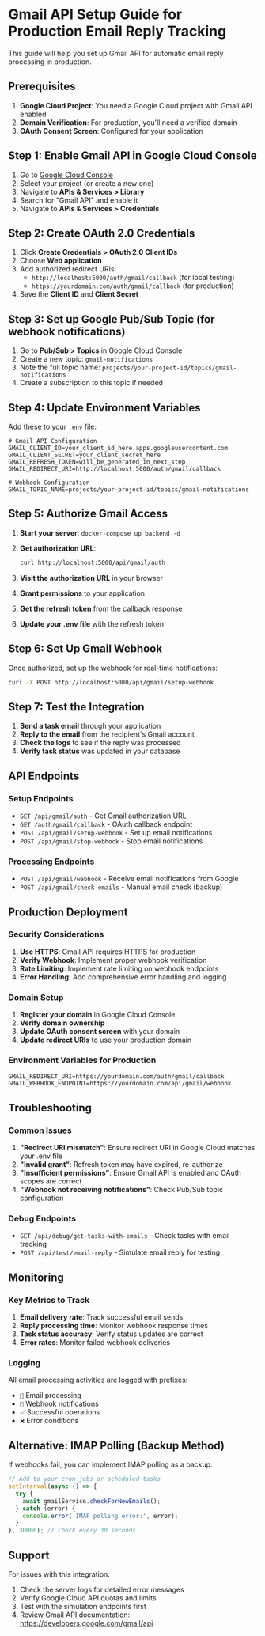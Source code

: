 # Gmail API Setup Guide for Production Email Reply Tracking

This guide will help you set up Gmail API for automatic email reply processing in production.

## Prerequisites

1. **Google Cloud Project**: You need a Google Cloud project with Gmail API enabled
2. **Domain Verification**: For production, you'll need a verified domain
3. **OAuth Consent Screen**: Configured for your application

## Step 1: Enable Gmail API in Google Cloud Console

1. Go to [Google Cloud Console](https://console.cloud.google.com/)
2. Select your project (or create a new one)
3. Navigate to **APIs & Services > Library**
4. Search for "Gmail API" and enable it
5. Navigate to **APIs & Services > Credentials**

## Step 2: Create OAuth 2.0 Credentials

1. Click **Create Credentials > OAuth 2.0 Client IDs**
2. Choose **Web application**
3. Add authorized redirect URIs:
   - `http://localhost:5000/auth/gmail/callback` (for local testing)
   - `https://yourdomain.com/auth/gmail/callback` (for production)
4. Save the **Client ID** and **Client Secret**

## Step 3: Set up Google Pub/Sub Topic (for webhook notifications)

1. Go to **Pub/Sub > Topics** in Google Cloud Console
2. Create a new topic: `gmail-notifications`
3. Note the full topic name: `projects/your-project-id/topics/gmail-notifications`
4. Create a subscription to this topic if needed

## Step 4: Update Environment Variables

Add these to your `.env` file:

```env
# Gmail API Configuration
GMAIL_CLIENT_ID=your_client_id_here.apps.googleusercontent.com
GMAIL_CLIENT_SECRET=your_client_secret_here
GMAIL_REFRESH_TOKEN=will_be_generated_in_next_step
GMAIL_REDIRECT_URI=http://localhost:5000/auth/gmail/callback

# Webhook Configuration  
GMAIL_TOPIC_NAME=projects/your-project-id/topics/gmail-notifications
```

## Step 5: Authorize Gmail Access

1. **Start your server**: `docker-compose up backend -d`

2. **Get authorization URL**:
   ```bash
   curl http://localhost:5000/api/gmail/auth
   ```

3. **Visit the authorization URL** in your browser

4. **Grant permissions** to your application

5. **Get the refresh token** from the callback response

6. **Update your .env file** with the refresh token

## Step 6: Set Up Gmail Webhook

Once authorized, set up the webhook for real-time notifications:

```bash
curl -X POST http://localhost:5000/api/gmail/setup-webhook
```

## Step 7: Test the Integration

1. **Send a task email** through your application
2. **Reply to the email** from the recipient's Gmail account
3. **Check the logs** to see if the reply was processed
4. **Verify task status** was updated in your database

## API Endpoints

### Setup Endpoints

- `GET /api/gmail/auth` - Get Gmail authorization URL
- `GET /auth/gmail/callback` - OAuth callback endpoint  
- `POST /api/gmail/setup-webhook` - Set up email notifications
- `POST /api/gmail/stop-webhook` - Stop email notifications

### Processing Endpoints

- `POST /api/gmail/webhook` - Receive email notifications from Google
- `POST /api/gmail/check-emails` - Manual email check (backup)

## Production Deployment

### Security Considerations

1. **Use HTTPS**: Gmail API requires HTTPS for production
2. **Verify Webhook**: Implement proper webhook verification
3. **Rate Limiting**: Implement rate limiting on webhook endpoints
4. **Error Handling**: Add comprehensive error handling and logging

### Domain Setup

1. **Register your domain** in Google Cloud Console
2. **Verify domain ownership**
3. **Update OAuth consent screen** with your domain
4. **Update redirect URIs** to use your production domain

### Environment Variables for Production

```env
GMAIL_REDIRECT_URI=https://yourdomain.com/auth/gmail/callback
GMAIL_WEBHOOK_ENDPOINT=https://yourdomain.com/api/gmail/webhook
```

## Troubleshooting

### Common Issues

1. **"Redirect URI mismatch"**: Ensure redirect URI in Google Cloud matches your .env file
2. **"Invalid grant"**: Refresh token may have expired, re-authorize
3. **"Insufficient permissions"**: Ensure Gmail API is enabled and OAuth scopes are correct
4. **"Webhook not receiving notifications"**: Check Pub/Sub topic configuration

### Debug Endpoints

- `GET /api/debug/get-tasks-with-emails` - Check tasks with email tracking
- `POST /api/test/email-reply` - Simulate email reply for testing

## Monitoring

### Key Metrics to Track

1. **Email delivery rate**: Track successful email sends
2. **Reply processing time**: Monitor webhook response times  
3. **Task status accuracy**: Verify status updates are correct
4. **Error rates**: Monitor failed webhook deliveries

### Logging

All email processing activities are logged with prefixes:
- `📧` Email processing
- `🔔` Webhook notifications
- `✅` Successful operations
- `❌` Error conditions

## Alternative: IMAP Polling (Backup Method)

If webhooks fail, you can implement IMAP polling as a backup:

```javascript
// Add to your cron jobs or scheduled tasks
setInterval(async () => {
  try {
    await gmailService.checkForNewEmails();
  } catch (error) {
    console.error('IMAP polling error:', error);
  }
}, 30000); // Check every 30 seconds
```

## Support

For issues with this integration:
1. Check the server logs for detailed error messages
2. Verify Google Cloud API quotas and limits
3. Test with the simulation endpoints first
4. Review Gmail API documentation: https://developers.google.com/gmail/api
